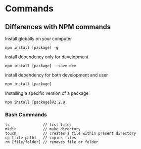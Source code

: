 # Commands

## Differences with NPM commands

Install globally on your computer 

```
npm install [package] -g
```

install dependency only for development

```
npm install [package] --save-dev
```

install dependency for both development and user

```text
npm install [package] 
```

Installing a specific version of a package

```text
npm install [package]@2.2.0
```

### Bash Commands

```text
ls               // list files
mkdir            // make directory
touch            // creates a file within present directory
cp [file path]   // copies files 
rm [file/folder] // removes file or folder 
```

